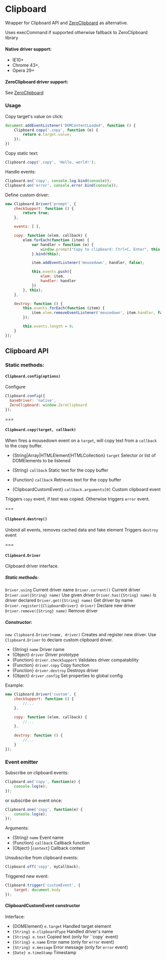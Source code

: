 # Сlipboard
Wrapper for Clipboard API and [ZeroClipboard](https://github.com/zeroclipboard/zeroclipboard) as alternative.

Uses execCommand if supported otherwise fallback to ZeroClipboard library

#### Native driver support:

* IE10+
* Chrome 43+,
* Opera 29+

#### ZeroClipboard driver support:
See [ZeroClipboard](https://github.com/zeroclipboard/zeroclipboard)

### Usage

Copy target's value on click:
```javascript
document.addEventListener('DOMContentLoaded', function () {
    Clipboard.copy('.copy', function (e) {
        return e.target.value;
    });
})
```

Copy static text:
```javascript
Clipboard.copy('.copy', 'Hello, world!');
```


Handle events:
```javascript
Clipboard.on('copy', console.log.bind(console));
Clipboard.on('error', console.error.bind(console));
```


Define custom driver:
```javascript
new Clipboard.Driver('prompt', {
    checkSupport: function () {
        return true;
    },

    events: [ ],

    copy: function (elem, callback) {
        elem.forEach(function (item) {
            var handler = function (e) {
                window.prompt("Copy to clipboard: Ctrl+C, Enter", this.callbackToString(callback, e.target));
            }.bind(this);

            item.addEventListener('mousedown', handler, false);

            this.events.push({
                elem: item,
                handler: handler
            })
        }, this);
    },

    destroy: function () {
        this.events.forEach(function (item) {
            item.elem.removeEventListener('mousedown', item.handler, false);
        });

        this.events.length = 0;
    }
});
```

## Clipboard API

### Static methods:

#### `Clipboard.config(options)`
Configure

```js
Clipboard.config({
  baseDriver: 'native',
  ZeroClipboard: window.ZeroClipboard
});
```

===

#### `Clipboard.copy(target, callback)`
When fires a mousedown event on a `target`, will copy text from a `callback` to the copy buffer.

* {String|Array|HTMLElement|HTMLCollection} `target` Selector or list of DOMElements to be listened
* {String} `callback` Static text for the copy buffer
* {Function} `callback` Retrieves text for the copy buffer

* {ClipboardCustomEvent} `callback.arguments[0]` Custom clipboard event

Triggers `copy` event, if text was copied. Otherwise triggers `error` event.

===

#### `Clipboard.destroy()`
Unbind all events, removes cached data and fake element
Triggers `destroy` event

===

#### `Clipboard.Driver`
Clipboard driver interface.

##### Static methods:
`Driver.using` Current driver name
`Driver.current()` Current driver
`Driver.use({String} name)` Use given driver
`Driver.has({String} name)` Is driver declared
`Driver.get({String} name)` Get driver by name
`Driver.register({ClipboardDriver} driver)` Declare new driver
`Driver.remove({String} name)` Remove driver

##### Constructor:
`new Clipboard.Driver(name, driver)` Creates and register new driver.
Use `Clipboard.Driver` to declare custom clipboard driver.

* {String} `name` Driver name
* {Object} `driver` Driver prototype
* {Function} `driver.checkSupport` Validates driver compatability
* {Function} `driver.copy` Copy function
* {Function} `driver.destroy` Destroys driver
* {Object} `driver.config` Set properties to global config

Example:

```js
new Clipboard.Driver('custom', {
    checkSupport: function () {
        //...
    },

    copy: function (elem, callback) {
        //...
    },
    
    destroy: function () {
        //...
    }
});
```

### Event emitter

Subscribe on clipboard events:
```js
Clipboard.on('copy', function(e) {
    console.log(e);
});
```

or subscribe on event once:
```js
Clipboard.one('copy', function(e) {
    console.log(e);
});
```

Arguments:

* {String} `name` Event name
* {Function} `callback` Callback function
* {Object} [`context`] Callback context

Unsubscribe from clipboard events:
```js
Clipboard.off('copy', myCallback);
```

Triggered new event:
```js
Clipboard.trigger('customEvent', {
    target: document.body
});
```

#### ClipboardCustomEvent constructor

Interface:

* {DOMElement} `e.target` Handled target element
* `{String} e.clipboardType` Handled driver's name
* `{String} e.text` Copied text (only for ``copy` event)
* `{String} e.name` Error name (only for `error` event)
* `{String} e.message` Error message (only for `error` event)
* `{Date} e.timeStamp` Timestamp
